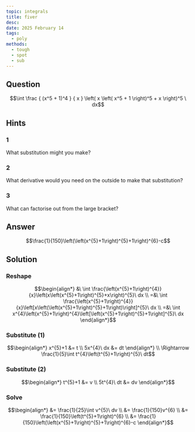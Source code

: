 ```yaml
---
topic: integrals
title: fiver
desc: 
date: 2025 February 14
tags:
  - poly
methods:
  - tough
  - spot
  - sub
---
```



## Question
```math
\int
  \frac
    { (x^5 + 1)^4 }
    { x }
  \left(
    x \left(
      x^5 + 1
    \right)^5
    + x
  \right)^5
\ dx
```


## Hints

### 1
What substitution might you make?

### 2
What derivative would you need on the outside to make that substitution?

### 3
What can factorise out from the large bracket?


## Answer
```math
\frac{1}{150}\left(\left(x^{5}+1\right)^{5}+1\right)^{6}-c
```


## Solution

### Reshape
```math
\begin{align*}
  &\ \int \frac{\left(x^{5}+1\right)^{4}}{x}\left(x\left(x^{5}+1\right)^{5}+x\right)^{5}\ dx
  \\ =&\ \int \frac{\left(x^{5}+1\right)^{4}}{x}\left[x\left(\left(x^{5}+1\right)^{5}+1\right)\right]^{5}\ dx
  \\ =&\ \int x^{4}\left(x^{5}+1\right)^{4}\left[\left(x^{5}+1\right)^{5}+1\right]^{5}\ dx
\end{align*}
```

### Substitute (1)
```math
\begin{align*}
  x^{5}+1 &= t
  \\ 5x^{4}\ dx &= dt
\end{align*}
\\ \Rightarrow \frac{1}{5}\int t^{4}\left(t^{5}+1\right)^{5}\ dt
```

### Substitute (2)
```math
\begin{align*}
  t^{5}+1 &= v
  \\ 5t^{4}\ dt &= dv
\end{align*}
```

### Solve
```math
\begin{align*}
  &= \frac{1}{25}\int v^{5}\ dv
  \\ &= \frac{1}{150}v^{6}
  \\ &= \frac{1}{150}\left(t^{5}+1\right)^{6}
  \\ &= \frac{1}{150}\left(\left(x^{5}+1\right)^{5}+1\right)^{6}-c
\end{align*}
```
